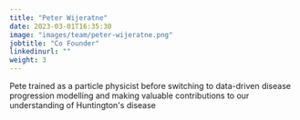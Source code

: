 ```yaml
---
title: "Peter Wijeratne"
date: 2023-03-01T16:35:30
image: "images/team/peter-wijeratne.png"
jobtitle: "Co Founder"
linkedinurl: ""
weight: 3
---
```


Pete trained as a particle physicist before switching to data-driven disease progression modelling and making valuable contributions to our understanding of Huntington's disease